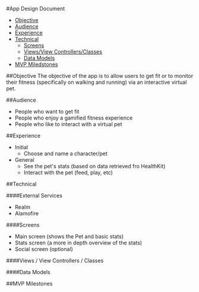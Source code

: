 #App Design Document

- [Objective](https://github.com/MakeSchool-17/ios-app-beingadrian/blob/master/ADD.md#objective)
- [Audience](https://github.com/MakeSchool-17/ios-app-beingadrian/blob/master/ADD.md#audience)
- [Experience](https://github.com/MakeSchool-17/ios-app-beingadrian/blob/master/ADD.md#experience)
- [Technical](https://github.com/MakeSchool-17/ios-app-beingadrian/blob/master/ADD.md#technical)
  - [Screens](https://github.com/MakeSchool-17/ios-app-beingadrian/blob/master/ADD.md#screens)
  - [Views/View Controllers/Classes](https://github.com/MakeSchool-17/ios-app-beingadrian/blob/master/ADD.md#views--view-controllers--classes)
  - [Data Models](https://github.com/MakeSchool-17/ios-app-beingadrian/blob/master/ADD.md#data-models)
- [MVP Miledstones](https://github.com/MakeSchool-17/ios-app-beingadrian/blob/master/ADD.md#mvp-milestones) 
  

##Objective
The objective of the app is to allow users to get fit or to monitor their fitness (specifically on walking and running) via an interactive virtual pet. 

##Audience
- People who want to get fit
- People who enjoy a gamified fitness experience
- People who like to interact with a virtual pet

##Experience
- Initial
  - Choose and name a character/pet
- General
  - See the pet's stats (based on data retrieved fro HealthKit)
  - Interact with the pet (feed, play, etc)

##Technical

####External Services
- Realm
- Alamofire

####Screens
- Main screen (shows the Pet and basic stats)
- Stats screen (a more in depth overview of the stats)
- Social screen (optional)

####Views / View Controllers / Classes

####Data Models

##MVP Milestones

